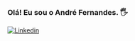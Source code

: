 ### Olá! Eu sou o André Fernandes. 🖐️

[![Linkedin](https://img.shields.io/badge/LinkedIn-0077B5?label=AndreFernandes&logo=linkedin&logoColor=white)](https://www.linkedin.com/in/andresamuel-fernandes/)
